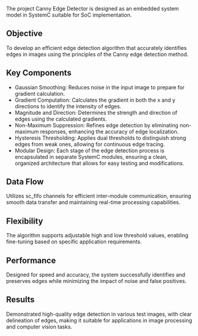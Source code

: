 The project Canny Edge Detector is designed as an embedded system model in SystemC suitable for SoC implementation.

## Objective 
To develop an efficient edge detection algorithm that accurately identifies edges in images using the principles of the Canny edge detection method.

## Key Components

* Gaussian Smoothing: Reduces noise in the input image to prepare for gradient calculation.
* Gradient Computation: Calculates the gradient in both the x and y directions to identify the intensity of edges.
* Magnitude and Direction: Determines the strength and direction of edges using the calculated gradients.
* Non-Maximum Suppression: Refines edge detection by eliminating non-maximum responses, enhancing the accuracy of edge localization.
* Hysteresis Thresholding: Applies dual thresholds to distinguish strong edges from weak ones, allowing for continuous edge tracing.
* Modular Design: Each stage of the edge detection process is encapsulated in separate SystemC modules, ensuring a clean, organized architecture that allows for easy testing and modifications.

## Data Flow
Utilizes sc_fifo channels for efficient inter-module communication, ensuring smooth data transfer and maintaining real-time processing capabilities.

## Flexibility
The algorithm supports adjustable high and low threshold values, enabling fine-tuning based on specific application requirements.

## Performance
Designed for speed and accuracy, the system successfully identifies and preserves edges while minimizing the impact of noise and false positives.

## Results
Demonstrated high-quality edge detection in various test images, with clear delineation of edges, making it suitable for applications in image processing and computer vision tasks.
